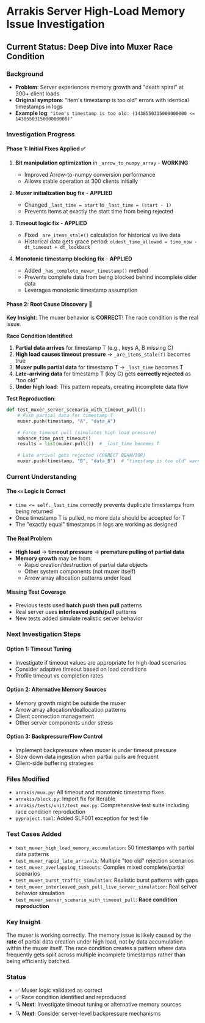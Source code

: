 # Arrakis Server High-Load Memory Issue Investigation

## Current Status: Deep Dive into Muxer Race Condition

### Background
- **Problem**: Server experiences memory growth and "death spiral" at 300+ client loads
- **Original symptom**: "item's timestamp is too old" errors with identical timestamps in logs
- **Example log**: `"item's timestamp is too old: (1438550315000000000 <= 1438550315000000000)"`

### Investigation Progress

#### Phase 1: Initial Fixes Applied ✅
1. **Bit manipulation optimization** in `_arrow_to_numpy_array` - **WORKING**
   - Improved Arrow-to-numpy conversion performance 
   - Allows stable operation at 300 clients initially

2. **Muxer initialization bug fix** - **APPLIED**
   - Changed `_last_time = start` to `_last_time = (start - 1)` 
   - Prevents items at exactly the start time from being rejected

3. **Timeout logic fix** - **APPLIED**  
   - Fixed `_are_items_stale()` calculation for historical vs live data
   - Historical data gets grace period: `oldest_time_allowed = time_now - dt_timeout + dt_lookback`

4. **Monotonic timestamp blocking fix** - **APPLIED**
   - Added `_has_complete_newer_timestamp()` method
   - Prevents complete data from being blocked behind incomplete older data
   - Leverages monotonic timestamp assumption

#### Phase 2: Root Cause Discovery 🎯

**Key Insight**: The muxer behavior is **CORRECT**! The race condition is the real issue.

**Race Condition Identified**:
1. **Partial data arrives** for timestamp T (e.g., keys A, B missing C)
2. **High load causes timeout pressure** → `_are_items_stale(T)` becomes true  
3. **Muxer pulls partial data** for timestamp T → `_last_time` becomes T
4. **Late-arriving data** for timestamp T (key C) gets **correctly rejected** as "too old"
5. **Under high load**: This pattern repeats, creating incomplete data flow

**Test Reproduction**:
```python
def test_muxer_server_scenario_with_timeout_pull():
    # Push partial data for timestamp T
    muxer.push(timestamp, "A", "data_A")  
    
    # Force timeout pull (simulates high load pressure)
    advance_time_past_timeout()
    results = list(muxer.pull())  # _last_time becomes T
    
    # Late arrival gets rejected (CORRECT BEHAVIOR)
    muxer.push(timestamp, "B", "data_B")  # "timestamp is too old" warning
```

### Current Understanding

#### The `<=` Logic is Correct
- `time <= self._last_time` correctly prevents duplicate timestamps from being returned
- Once timestamp T is pulled, no more data should be accepted for T
- The "exactly equal" timestamps in logs are working as designed

#### The Real Problem
- **High load** → **timeout pressure** → **premature pulling of partial data**
- **Memory growth** may be from:
  - Rapid creation/destruction of partial data objects
  - Other system components (not muxer itself)
  - Arrow array allocation patterns under load

#### Missing Test Coverage
- Previous tests used **batch push then pull** patterns
- Real server uses **interleaved push/pull** patterns
- New tests added simulate realistic server behavior

### Next Investigation Steps

#### Option 1: Timeout Tuning
- Investigate if timeout values are appropriate for high-load scenarios
- Consider adaptive timeout based on load conditions
- Profile timeout vs completion rates

#### Option 2: Alternative Memory Sources
- Memory growth might be outside the muxer
- Arrow array allocation/deallocation patterns
- Client connection management
- Other server components under stress

#### Option 3: Backpressure/Flow Control  
- Implement backpressure when muxer is under timeout pressure
- Slow down data ingestion when partial pulls are frequent
- Client-side buffering strategies

### Files Modified
- `arrakis/mux.py`: All timeout and monotonic timestamp fixes
- `arrakis/block.py`: Import fix for Iterable
- `arrakis/tests/unit/test_mux.py`: Comprehensive test suite including race condition reproduction
- `pyproject.toml`: Added SLF001 exception for test file

### Test Cases Added
- `test_muxer_high_load_memory_accumulation`: 50 timestamps with partial data patterns
- `test_muxer_rapid_late_arrivals`: Multiple "too old" rejection scenarios  
- `test_muxer_overlapping_timeouts`: Complex mixed complete/partial scenarios
- `test_muxer_burst_traffic_simulation`: Realistic burst patterns with gaps
- `test_muxer_interleaved_push_pull_live_server_simulation`: Real server behavior simulation
- `test_muxer_server_scenario_with_timeout_pull`: **Race condition reproduction** 

### Key Insight
The muxer is working correctly. The memory issue is likely caused by the **rate** of partial data creation under high load, not by data accumulation within the muxer itself. The race condition creates a pattern where data frequently gets split across multiple incomplete timestamps rather than being efficiently batched.

### Status
- ✅ Muxer logic validated as correct
- ✅ Race condition identified and reproduced  
- 🔍 **Next**: Investigate timeout tuning or alternative memory sources
- 🔍 **Next**: Consider server-level backpressure mechanisms
